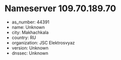 # Nameserver 109.70.189.70

* as_number: 44391
* name: Unknown
* city: Makhachkala
* country: RU
* organization: JSC Elektrosvyaz
* version: Unknown
* dnssec: Unknown
